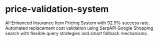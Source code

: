 # price-validation-system
AI-Enhanced Insurance Item Pricing System with 92.9% success rate. Automated replacement cost validation using SerpAPI Google Shopping search with flexible query strategies and smart fallback mechanisms.
